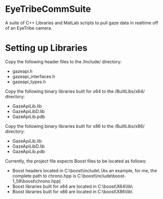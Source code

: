 # EyeTribeCommSuite
A suite of C++ Libraries and MatLab scripts to pull gaze data in realtime off of an EyeTribe camera.

Setting up Libraries
=====================

Copy the following header files to the /Include/ directory:
*   gazeapi.h
*   gazeapi_interfaces.h
*   gazeapi_types.h

Copy the following binary libraries built for x64 to the /BuiltLibs/x64/ directory:
*   GazeApiLib.lib
*   GazeApiLibD.lib
*   GazeApiLib.pdb

Copy the following binary libraries built for x86 to the /BuiltLibs/x86/ directory:
*   GazeApiLib.lib
*   GazeApiLibD.lib
*   GazeApiLib.pdb

Currently, the project file expects Boost files to be located as follows:
*   Boost headers located in C:\boost\include\   (As an example, for me, the complete path to chrono.hpp is C:\boost\include\boost-1_59\boost\chrono.hpp)
*   Boost libraries built for x64 are located in C:\boost\X64\lib\
*   Boost libraries built for x86 are located in C:\boost\X86\lib\

